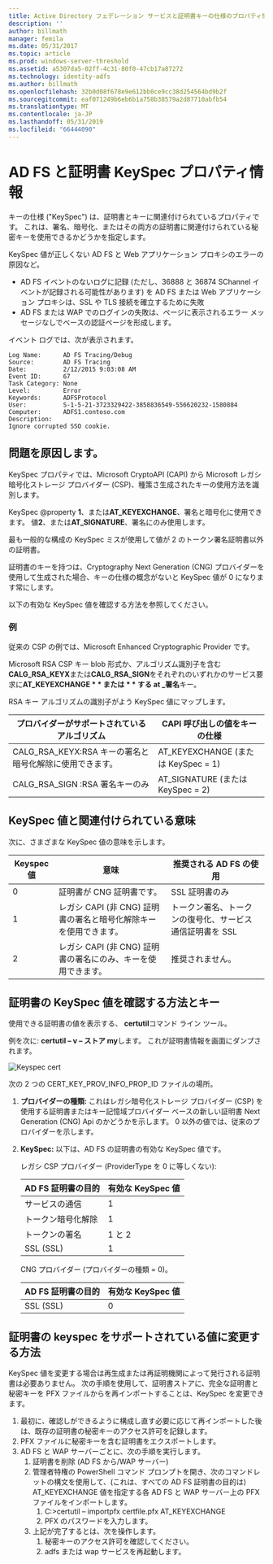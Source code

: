 ```yaml
---
title: Active Directory フェデレーション サービスと証明書キーの仕様のプロパティ情報
description: ''
author: billmath
manager: femila
ms.date: 05/31/2017
ms.topic: article
ms.prod: windows-server-threshold
ms.assetid: a5307da5-02ff-4c31-80f0-47cb17a87272
ms.technology: identity-adfs
ms.author: billmath
ms.openlocfilehash: 32b0d08f678e9e612bb0ce9cc38d254564bd9b2f
ms.sourcegitcommit: eaf071249b6eb6b1a758b38579a2d87710abfb54
ms.translationtype: MT
ms.contentlocale: ja-JP
ms.lasthandoff: 05/31/2019
ms.locfileid: "66444090"
---
```

# <a name="ad-fs-and-certificate-keyspec-property-information"></a>AD FS と証明書 KeySpec プロパティ情報
キーの仕様 ("KeySpec") は、証明書とキーに関連付けられているプロパティです。 これは、署名、暗号化、またはその両方の証明書に関連付けられている秘密キーを使用できるかどうかを指定します。   

KeySpec 値が正しくない AD FS と Web アプリケーション プロキシのエラーの原因など。


- AD FS イベントのないログに記録 (ただし、36888 と 36874 SChannel イベントが記録される可能性があります) を AD FS または Web アプリケーション プロキシは、SSL や TLS 接続を確立するために失敗
- AD FS または WAP でのログインの失敗は、ページに表示されるエラー メッセージなしでベースの認証ページを形成します。

イベント ログでは、次が表示されます。

    Log Name:      AD FS Tracing/Debug
    Source:        AD FS Tracing
    Date:          2/12/2015 9:03:08 AM
    Event ID:      67
    Task Category: None
    Level:         Error
    Keywords:      ADFSProtocol
    User:          S-1-5-21-3723329422-3858836549-556620232-1580884
    Computer:      ADFS1.contoso.com
    Description:
    Ignore corrupted SSO cookie.

## <a name="what-causes-the-problem"></a>問題を原因します。
KeySpec プロパティでは、Microsoft CryptoAPI (CAPI) から Microsoft レガシ暗号化ストレージ プロバイダー (CSP)、種策さ生成されたキーの使用方法を識別します。

KeySpec @property **1**、または**AT_KEYEXCHANGE**、署名と暗号化に使用できます。  値**2**、または**AT_SIGNATURE**、署名にのみ使用します。

最も一般的な構成の KeySpec ミスが使用して値が 2 のトークン署名証明書以外の証明書。  

証明書のキーを持つは、Cryptography Next Generation (CNG) プロバイダーを使用して生成された場合、キーの仕様の概念がないと KeySpec 値が 0 になります常にします。

以下の有効な KeySpec 値を確認する方法を参照してください。 

### <a name="example"></a>例
従来の CSP の例では、Microsoft Enhanced Cryptographic Provider です。 

Microsoft RSA CSP キー blob 形式か、アルゴリズム識別子を含む**CALG_RSA_KEYX**または**CALG_RSA_SIGN**をそれぞれのいずれかのサービス要求に<strong>AT_KEYEXCHANGE * * または * * する at _署名</strong>キー。

RSA キー アルゴリズムの識別子がよう KeySpec 値にマップします。

| プロバイダーがサポートされているアルゴリズム| CAPI 呼び出しの値をキーの仕様 |
| --- | --- |
|CALG_RSA_KEYX:RSA キーの署名と暗号化解除に使用できます。| AT_KEYEXCHANGE (または KeySpec = 1)|
CALG_RSA_SIGN :RSA 署名キーのみ |AT_SIGNATURE (または KeySpec = 2)|

## <a name="keyspec-values-and-associated-meanings"></a>KeySpec 値と関連付けられている意味
次に、さまざまな KeySpec 値の意味を示します。

|Keyspec 値|意味|推奨される AD FS の使用|
| --- | --- | --- |
|0|証明書が CNG 証明書です。|SSL 証明書のみ|
|1|レガシ CAPI (非 CNG) 証明書の署名と暗号化解除キーを使用できます。|    トークン署名、トークンの復号化、サービス通信証明書を SSL|
|2|レガシ CAPI (非 CNG) 証明書の署名にのみ、キーを使用できます。|推奨されません。|

## <a name="how-to-check-the-keyspec-value-for-your-certificates--keys"></a>証明書の KeySpec 値を確認する方法とキー
使用できる証明書の値を表示する、 **certutil**コマンド ライン ツール。  

例を次に: **certutil – v – ストア my**します。  これが証明書情報を画面にダンプされます。

![Keyspec cert](media/AD-FS-and-KeySpec-Property/keyspec1.png)

次の 2 つの CERT_KEY_PROV_INFO_PROP_ID ファイルの場所。


1. **プロバイダーの種類:** これはレガシ暗号化ストレージ プロバイダー (CSP) を使用する証明書またはキー記憶域プロバイダー ベースの新しい証明書 Next Generation (CNG) Api のかどうかを示します。  0 以外の値では、従来のプロバイダーを示します。
2. **KeySpec:** 以下は、AD FS の証明書の有効な KeySpec 値です。

   レガシ CSP プロバイダー (ProviderType を 0 に等しくない):

   |AD FS 証明書の目的|有効な KeySpec 値|
   | --- | --- |
   |サービスの通信|1|
   |トークン暗号化解除|1|
   |トークンの署名|1 と 2|
   |SSL (SSL)|1|

   CNG プロバイダー (プロバイダーの種類 = 0)。

   |AD FS 証明書の目的|有効な KeySpec 値|
   | --- | --- |   
   |SSL (SSL)|0|

## <a name="how-to-change-the-keyspec-for-your-certificate-to-a-supported-value"></a>証明書の keyspec をサポートされている値に変更する方法
KeySpec 値を変更する場合は再生成または再証明機関によって発行される証明書は必要ありません。  次の手順を使用して、証明書ストアに、完全な証明書と秘密キーを PFX ファイルからを再インポートすることは、KeySpec を変更できます。


1. 最初に、確認しができるように構成し直す必要に応じて再インポートした後は、既存の証明書の秘密キーのアクセス許可を記録します。
2. PFX ファイルに秘密キーを含む証明書をエクスポートします。
3. AD FS と WAP サーバーごとに、次の手順を実行します。
    1. 証明書を削除 (AD FS から/WAP サーバー)
    2. 管理者特権の PowerShell コマンド プロンプトを開き、次のコマンドレットの構文を使用して、(これは、すべての AD FS 証明書の目的は) AT_KEYEXCHANGE 値を指定する各 AD FS と WAP サーバー上の PFX ファイルをインポートします。
        1. C:\>certutil – importpfx certfile.pfx AT_KEYEXCHANGE
        2. PFX のパスワードを入力します。
    3. 上記が完了するとは、次を操作します。
        1. 秘密キーのアクセス許可を確認してください。
        2. adfs または wap サービスを再起動します。





